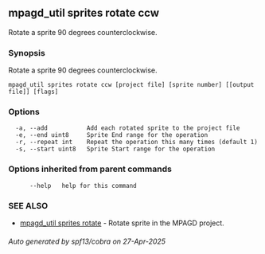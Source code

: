 ## mpagd_util sprites rotate ccw

Rotate a sprite 90 degrees counterclockwise.

### Synopsis

Rotate a sprite 90 degrees counterclockwise.

```
mpagd_util sprites rotate ccw [project file] [sprite number] [[output file]] [flags]
```

### Options

```
  -a, --add           Add each rotated sprite to the project file
  -e, --end uint8     Sprite End range for the operation
  -r, --repeat int    Repeat the operation this many times (default 1)
  -s, --start uint8   Sprite Start range for the operation
```

### Options inherited from parent commands

```
      --help   help for this command
```

### SEE ALSO

* [mpagd_util sprites rotate](mpagd_util_sprites_rotate.md)	 - Rotate sprite in the MPAGD project.

###### Auto generated by spf13/cobra on 27-Apr-2025
